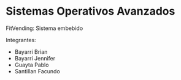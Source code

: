 # Sistemas Operativos Avanzados

FitVending: Sistema embebido

Integrantes:
* Bayarri Brian
* Bayarri Jennifer
* Guayta Pablo
* Santillan Facundo
